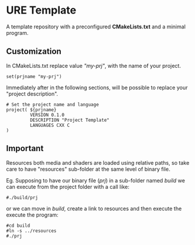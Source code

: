# URE Template 

A template repository with a preconfigured **CMakeLists.txt** and a minimal program.

## Customization

In CMakeLists.txt replace value *"my-prj"*, with the name of your project.

```
set(prjname "my-prj")
```

Immediately after in the following sections, will be possible to replace your "project description".

```
# Set the project name and language
project( ${prjname}
         VERSION 0.1.0
         DESCRIPTION "Project Template"
         LANGUAGES CXX C
)
```

## Important

Resources both media and shaders are loaded using relative paths, so take care to have "resources" sub-folder at the same level of binary file. 

Eg. Supposing to have our binary file (*prj*) in a sub-folder named *build* we can execute from the project folder with a call like:

```
#./build/prj
```

or we can move in *build*, create a link to resources and then execute the execute the program:

```
#cd build
#ln -s ../resources
#./prj
```